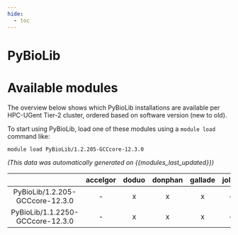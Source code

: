 ```yaml
---
hide:
  - toc
---
```


PyBioLib
========

# Available modules


The overview below shows which PyBioLib installations are available per HPC-UGent Tier-2 cluster, ordered based on software version (new to old).

To start using PyBioLib, load one of these modules using a `module load` command like:

```shell
module load PyBioLib/1.2.205-GCCcore-12.3.0
```

*(This data was automatically generated on {{modules_last_updated}})*  

| |accelgor|doduo|donphan|gallade|joltik|shinx|skitty|
| :---: | :---: | :---: | :---: | :---: | :---: | :---: | :---: |
|PyBioLib/1.2.205-GCCcore-12.3.0|-|x|x|x|-|x|x|
|PyBioLib/1.1.2250-GCCcore-12.3.0|-|x|x|x|-|x|x|
